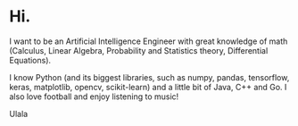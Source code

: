 # Hi.
I want to be an Artificial Intelligence Engineer with great knowledge of math (Calculus, Linear Algebra, Probability and Statistics theory, Differential Equations).

I know Python (and its biggest libraries, such as numpy, pandas, tensorflow, keras, matplotlib, opencv, scikit-learn) and a little bit of Java, C++ and Go. I also love football and enjoy listening to music!

Ulala
